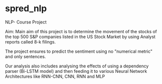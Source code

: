 # spred_nlp
NLP- Course Project

Aim:
Main aim of this project is to determine the movement of the stocks of the top 500 S&P companies listed in the US Stock Market 
by using Analyst reports called 8-k filings. 

The project ensures to predict the sentiment using no "numerical metric" and only sentences. 

Our analysis also includes analysing the effects of using a dependency parser (Bi-LSTM model) and then feeding it to various Neural Network Architectures 
like RNN-CNN, CNN, RNN and MLP

